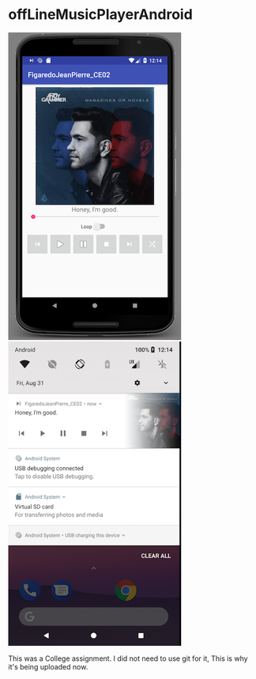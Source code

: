 # offLineMusicPlayerAndroid

![Screenshot 1](https://github.com/JeanPierreFig/offLineMusicPlayerAndroid/blob/master/Screen%20Shot%202018-08-30%20at%208.13.56%20PM.png?raw=true)
![Screenshot 1](https://github.com/JeanPierreFig/offLineMusicPlayerAndroid/blob/master/Screen%20Shot%202018-08-30%20at%208.14.23%20PM.png?raw=true)

This was a College assignment. I did not need to use git for it, This is why it's being uploaded now. 
